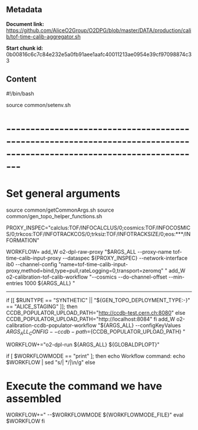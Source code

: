 ## Metadata

**Document link:** https://github.com/AliceO2Group/O2DPG/blob/master/DATA/production/calib/tof-time-calib-aggregator.sh

**Start chunk id:** 0b00816c6c7c84e232e5a0fb91aee1aafc40011213ae0954e39cf97098874c33

## Content

#!/bin/bash

source common/setenv.sh

# ---------------------------------------------------------------------------------------------------------------------
# Set general arguments
source common/getCommonArgs.sh
source common/gen_topo_helper_functions.sh

PROXY_INSPEC="calclus:TOF/INFOCALCLUS/0;cosmics:TOF/INFOCOSMICS/0;trkcos:TOF/INFOTRACKCOS/0;trksiz:TOF/INFOTRACKSIZE/0;eos:***/INFORMATION"

WORKFLOW=
add_W o2-dpl-raw-proxy "$ARGS_ALL --proxy-name tof-time-calib-input-proxy --dataspec ${PROXY_INSPEC} --network-interface ib0 --channel-config \"name=tof-time-calib-input-proxy,method=bind,type=pull,rateLogging=0,transport=zeromq\" "
add_W o2-calibration-tof-calib-workflow "--cosmics --do-channel-offset --min-entries 1000 ${ARGS_ALL} "

---

if [[ $RUNTYPE == "SYNTHETIC" || "${GEN_TOPO_DEPLOYMENT_TYPE:-}" == "ALICE_STAGING" ]]; then
    CCDB_POPULATOR_UPLOAD_PATH="http://ccdb-test.cern.ch:8080"
else
    CCDB_POPULATOR_UPLOAD_PATH="http://localhost:8084"
fi
add_W o2-calibration-ccdb-populator-workflow "${ARGS_ALL} --configKeyValues ${ARGS_ALL_CONFIG} --ccdb-path=${CCDB_POPULATOR_UPLOAD_PATH} "

WORKFLOW+="o2-dpl-run ${ARGS_ALL} ${GLOBALDPLOPT}"

if [ $WORKFLOWMODE == "print" ]; then
  echo Workflow command:
  echo $WORKFLOW | sed "s/| */|\n/g"
else
  # Execute the command we have assembled
  WORKFLOW+=" --$WORKFLOWMODE ${WORKFLOWMODE_FILE}"
  eval $WORKFLOW
fi